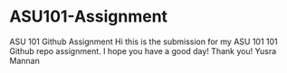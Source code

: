 # ASU101-Assignment
ASU 101 Github Assignment 
Hi this is the submission for my ASU 101 101 Github repo assignment.
I hope you have a good day!
Thank you!
Yusra Mannan

